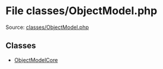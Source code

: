 File classes/ObjectModel.php
=========

Source: [classes/ObjectModel.php](https://github.com/PrestaShop/PrestaShop/blob/1.5.0.1/classes/ObjectModel.php)


Classes
-------

* [ObjectModelCore](class.ObjectModelCore.md)

